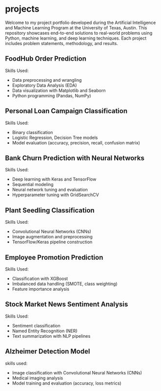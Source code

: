 # projects
Welcome to my project portfolio developed during the Artificial Intelligence and Machine Learning Program at the University of Texas, Austin. This repository showcases end-to-end solutions to real-world problems using Python, machine learning, and deep learning techniques. Each project includes problem statements, methodology, and results.

## FoodHub Order Prediction 
Skills Used: 
* Data preprocessing and wrangling
* Exploratory Data Analysis (EDA)
* Data visualization with Matplotlib and Seaborn
* Python programming (Pandas, NumPy)

## Personal Loan Campaign Classification
Skills Used: 
* Binary classification
* Logistic Regression, Decision Tree models
* Model evaluation (accuracy, precision, recall, confusion matrix) 

## Bank Churn Prediction with Neural Networks 
Skills Used: 
* Deep learning with Keras and TensorFlow
* Sequential modeling
* Neural network tuning and evaluation
* Hyperparameter tuning with GridSearchCV

## Plant Seedling Classification 
Skills Used: 
* Convolutional Neural Networks (CNNs)
* Image augmentation and preprocessing
* TensorFlow/Keras pipeline construction

## Employee Promotion Prediction
Skills Used: 
* Classification with XGBoost
* Imbalanced data handling (SMOTE, class weighting)
* Feature importance analysis

## Stock Market News Sentiment Analysis 
Skills Used: 
* Sentiment classification
* Named Entity Recognition (NER)
* Text summarization with NLP pipelines 

## Alzheimer Detection Model 
skills used:
* Image classification with Convolutional Neural Networks (CNNs)
* Medical imaging analysis
* Model training and evaluation (accuracy, loss metrics)
